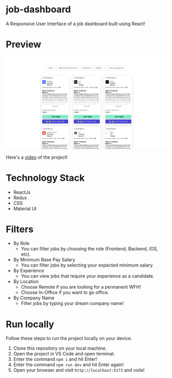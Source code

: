 # job-dashboard

A Responsive User Interface of a job dashboard built using React!

# Preview
![image](https://github.com/samitkapoor/job-dashboard/blob/main/preview.png)



Here's a [video](https://github.com/samitkapoor/job-dashboard/blob/main/preview-video.mp4) of the project!

# Technology Stack
- ReactJs
- Redux
- CSS
- Material UI

# Filters 
- By Role
  - You can filter jobs by choosing the role (Frontend, Backend, IOS, etc).
- By Minimum Base Pay Salary
  - You can filter jobs by selecting your expected minimum salary.
- By Experience
  - You can view jobs that require your experience as a candidate.
- By Location
  - Choose Remote if you are looking for a permanent WFH!
  - Choose In-Office if you want to go office.
- By Company Name
  - Filter jobs by typing your dream company name!

# Run locally
Follow these steps to run the project locally on your device.

1. Clone this repository on your local machine.
2. Open the project in VS Code and open terminal.
3. Enter the command `npm i` and hit Enter!
4. Enter the command `npm run dev` and hit Enter again!
5. Open your browser and visit `http://localhost:5173` and voila!
